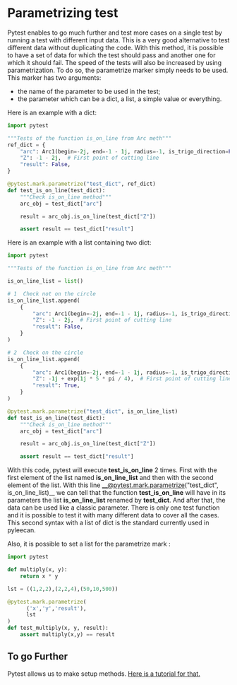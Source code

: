 # Parametrizing test

Pytest enables to go much further and test more cases on a single test by running a test with different input data. This is a very good alternative to test different data without duplicating the code. With this method, it is possible to have a set of data for which the test should pass and another one for which it should fail. The speed of the tests will also be increased by using parametrization. To do so, the parametrize marker simply needs to be used. This marker has two arguments:
* the name of the parameter to be used in the test;
* the parameter which can be a dict, a list, a simple value or everything.

Here is an example with a dict:

```py
import pytest

"""Tests of the function is_on_line from Arc meth"""
ref_dict = {
    "arc": Arc1(begin=-2j, end=-1 - 1j, radius=-1, is_trigo_direction=False),
    "Z": -1 - 2j,  # First point of cutting line
    "result": False,
}

@pytest.mark.parametrize("test_dict", ref_dict)
def test_is_on_line(test_dict):
    """Check is_on_line method"""
    arc_obj = test_dict["arc"]

    result = arc_obj.is_on_line(test_dict["Z"])

    assert result == test_dict["result"]
```


Here is an example with a list containing two dict:

```py
import pytest

"""Tests of the function is_on_line from Arc meth"""

is_on_line_list = list()

# 1  Check not on the circle
is_on_line_list.append(
    {
        "arc": Arc1(begin=-2j, end=-1 - 1j, radius=-1, is_trigo_direction=False),
        "Z": -1 - 2j,  # First point of cutting line
        "result": False,
    }
)

# 2  Check on the circle
is_on_line_list.append(
    {
        "arc": Arc1(begin=-2j, end=-1 - 1j, radius=-1, is_trigo_direction=False),
        "Z": -1j + exp(1j * 5 * pi / 4),  # First point of cutting line
        "result": True,
    }
)

@pytest.mark.parametrize("test_dict", is_on_line_list)
def test_is_on_line(test_dict):
    """Check is_on_line method"""
    arc_obj = test_dict["arc"]

    result = arc_obj.is_on_line(test_dict["Z"])

    assert result == test_dict["result"]
```

With this code, pytest will execute __test_is_on_line__ 2 times. First with the first element of the list named __is_on_line_list__ and then with the second element of the list. With this line __@pytest.mark.parametrize("test_dict", is_on_line_list)__ we can tell that the function __test_is_on_line__ will have in its parameters the list __is_on_line_list__ renamed by __test_dict__. And after that, the data can be used like a classic parameter. There is only one test function and it is possible to test it with many different data to cover all the cases. This second syntax with a list of dict is the standard currently used in pyleecan. 

Also, it is possible to set a list for the parametrize mark :

```py
import pytest

def multiply(x, y):
    return x * y

lst = ((1,2,2),(2,2,4),(50,10,500))

@pytest.mark.parametrize(
      ('x','y','result'),
      lst
)
def test_multiply(x, y, result):
    assert multiply(x,y) == result
```

## To go Further

Pytest allows us to make setup methods. [Here is a tutorial for that.](typical.pyleecan.GUI.test.md)

